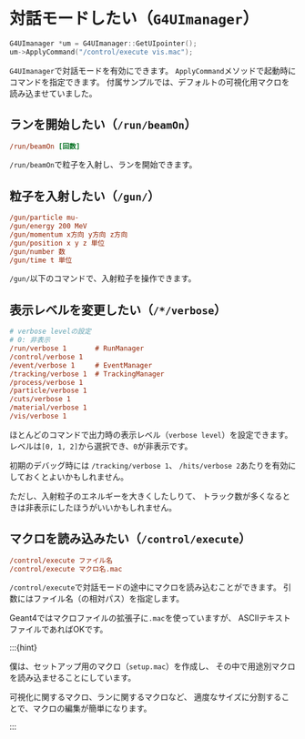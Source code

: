 # 対話モードしたい（``G4UImanager``）

```cpp
G4UImanager *um = G4UImanager::GetUIpointer();
um->ApplyCommand("/control/execute vis.mac");
```

``G4UImanager``で対話モードを有効にできます。
``ApplyCommand``メソッドで起動時にコマンドを指定できます。
付属サンプルでは、デフォルトの可視化用マクロを読み込ませていました。



## ランを開始したい（``/run/beamOn``）

```cfg
/run/beamOn [回数]
```

``/run/beamOn``で粒子を入射し、ランを開始できます。

## 粒子を入射したい（``/gun/``）

```cfg
/gun/particle mu-
/gun/energy 200 MeV
/gun/momentum x方向 y方向 z方向
/gun/position x y z 単位
/gun/number 数
/gun/time t 単位
```

``/gun/``以下のコマンドで、入射粒子を操作できます。

## 表示レベルを変更したい（``/*/verbose``）

```cfg
# verbose levelの設定
# 0: 非表示
/run/verbose 1       # RunManager
/control/verbose 1
/event/verbose 1     # EventManager
/tracking/verbose 1  # TrackingManager
/process/verbose 1
/particle/verbose 1
/cuts/verbose 1
/material/verbose 1
/vis/verbose 1
```

ほとんどのコマンドで出力時の表示レベル（``verbose level``）を設定できます。
レベルは``[0, 1, 2]``から選択でき、``0``が非表示です。

初期のデバッグ時には
``/tracking/verbose 1``、
``/hits/verbose 2``あたりを有効にしておくとよいかもしれません。

ただし、入射粒子のエネルギーを大きくしたしりて、
トラック数が多くなるときは非表示にしたほうがいいかもしれません。

## マクロを読み込みたい（``/control/execute``）

```cfg
/control/execute ファイル名
/control/execute マクロ名.mac
```

``/control/execute``で対話モードの途中にマクロを読み込むことができます。
引数にはファイル名（の相対パス）を指定します。

Geant4ではマクロファイルの拡張子に``.mac``を使っていますが、
ASCIIテキストファイルであればOKです。

:::{hint}

僕は、セットアップ用のマクロ（``setup.mac``）を作成し、
その中で用途別マクロを読み込ませることにしています。

可視化に関するマクロ、ランに関するマクロなど、
適度なサイズに分割することで、マクロの編集が簡単になります。

:::
